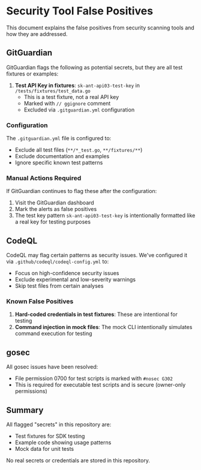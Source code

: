 # Security Tool False Positives

This document explains the false positives from security scanning tools and how they are addressed.

## GitGuardian

GitGuardian flags the following as potential secrets, but they are all test fixtures or examples:

1. **Test API Key in fixtures**: `sk-ant-api03-test-key` in `/tests/fixtures/test_data.go`
   - This is a test fixture, not a real API key
   - Marked with `// ggignore` comment
   - Excluded via `.gitguardian.yml` configuration

### Configuration

The `.gitguardian.yml` file is configured to:
- Exclude all test files (`**/*_test.go`, `**/fixtures/**`)
- Exclude documentation and examples
- Ignore specific known test patterns

### Manual Actions Required

If GitGuardian continues to flag these after the configuration:
1. Visit the GitGuardian dashboard
2. Mark the alerts as false positives
3. The test key pattern `sk-ant-api03-test-key` is intentionally formatted like a real key for testing purposes

## CodeQL

CodeQL may flag certain patterns as security issues. We've configured it via `.github/codeql/codeql-config.yml` to:
- Focus on high-confidence security issues
- Exclude experimental and low-severity warnings
- Skip test files from certain analyses

### Known False Positives

1. **Hard-coded credentials in test fixtures**: These are intentional for testing
2. **Command injection in mock files**: The mock CLI intentionally simulates command execution for testing

## gosec

All gosec issues have been resolved:
- File permission 0700 for test scripts is marked with `#nosec G302`
- This is required for executable test scripts and is secure (owner-only permissions)

## Summary

All flagged "secrets" in this repository are:
- Test fixtures for SDK testing
- Example code showing usage patterns
- Mock data for unit tests

No real secrets or credentials are stored in this repository.